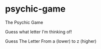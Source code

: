 # psychic-game
The Psychic Game


Guess what letter I'm thinking of!

Guess The Letter From a (lower) to z (higher)
